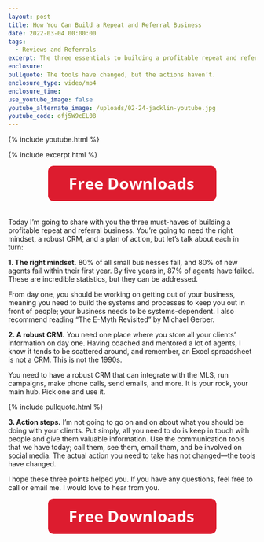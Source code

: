 ```yaml
---
layout: post
title: How You Can Build a Repeat and Referral Business
date: 2022-03-04 00:00:00
tags:
  - Reviews and Referrals
excerpt: The three essentials to building a profitable repeat and referral business.
enclosure:
pullquote: The tools have changed, but the actions haven’t.
enclosure_type: video/mp4
enclosure_time:
use_youtube_image: false
youtube_alternate_image: /uploads/02-24-jacklin-youtube.jpg
youtube_code: ofj5W9cEL08
---
```

{% include youtube.html %}

{% include excerpt.html %}

<center><a target="_blank" rel="noopener" href="https://join.gochicagolandhomes.com/ask/ab597613744316448f7c74a03df2d370"><img width="343" height="72" src="uploads/FreeDownloadsButton-343.png" /></a><br />​​​​​</center>

Today I’m going to share with you the three must-haves of building a profitable repeat and referral business. You’re going to need the right mindset, a robust CRM, and a plan of action, but let’s talk about each in turn:

**1\. The right mindset.** 80% of all small businesses fail, and 80% of new agents fail within their first year. By five years in, 87% of agents have failed. These are incredible statistics, but they can be addressed.&nbsp;

From day one, you should be working on getting out of your business, meaning you need to build the systems and processes to keep you out in front of people; your business needs to be systems-dependent. I also recommend reading “The E-Myth Revisited” by Michael Gerber.

**2\. A robust CRM.** You need one place where you store all your clients’ information on day one. Having coached and mentored a lot of agents, I know it tends to be scattered around, and remember, an Excel spreadsheet is not a CRM. This is not the 1990s.&nbsp;

You need to have a robust CRM that can integrate with the MLS, run campaigns, make phone calls, send emails, and more. It is your rock, your main hub. Pick one and use it.

{% include pullquote.html %}

**3\. Action steps.** I’m not going to go on and on about what you should be doing with your clients. Put simply, all you need to do is keep in touch with people and give them valuable information. Use the communication tools that we have today; call them, see them, email them, and be involved on social media. The actual action you need to take has not changed—the tools have changed.

I hope these three points helped you. If you have any questions, feel free to call or email me. I would love to hear from you.

<center><a target="_blank" rel="noopener" href="https://join.gochicagolandhomes.com/ask/ab597613744316448f7c74a03df2d370"><img width="343" height="72" src="uploads/FreeDownloadsButton-343.png" /></a><br />​​​​​</center>

<center>&nbsp;</center>
